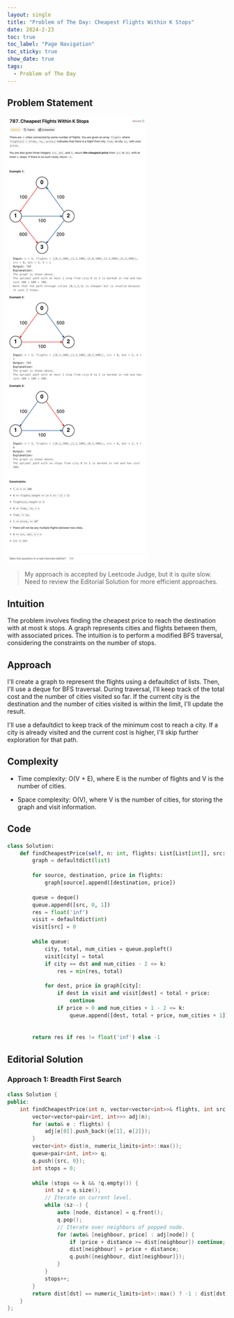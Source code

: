 ```yaml
---
layout: single
title: "Problem of The Day: Cheapest Flights Within K Stops"
date: 2024-2-23
toc: true
toc_label: "Page Navigation"
toc_sticky: true
show_date: true
tags:
  - Problem of The Day
---
```


## Problem Statement

[![problem-787](/assets/images/2024-02-23_12-00-44-problem-787.png)](/assets/images/2024-02-23_12-00-44-problem-787.png)

>My approach is accepted by Leetcode Judge, but it is quite slow. Need to review the Editorial Solution for more efficient approaches.

## Intuition

The problem involves finding the cheapest price to reach the destination with at most k stops. A graph represents cities and flights between them, with associated prices. The intuition is to perform a modified BFS traversal, considering the constraints on the number of stops.

## Approach

I'll create a graph to represent the flights using a defaultdict of lists. Then, I'll use a deque for BFS traversal. During traversal, I'll keep track of the total cost and the number of cities visited so far. If the current city is the destination and the number of cities visited is within the limit, I'll update the result.

I'll use a defaultdict to keep track of the minimum cost to reach a city. If a city is already visited and the current cost is higher, I'll skip further exploration for that path.

## Complexity

- Time complexity:
O(V + E), where E is the number of flights and V is the number of cities.

- Space complexity:
O(V), where V is the number of cities, for storing the graph and visit information.

## Code

```python
class Solution:
    def findCheapestPrice(self, n: int, flights: List[List[int]], src: int, dst: int, k: int) -> int:
        graph = defaultdict(list)

        for source, destination, price in flights:
            graph[source].append([destination, price])

        queue = deque()
        queue.append([src, 0, 1])
        res = float('inf')
        visit = defaultdict(int)
        visit[src] = 0

        while queue:
            city, total, num_cities = queue.popleft()
            visit[city] = total
            if city == dst and num_cities - 2 <= k:
                res = min(res, total)

            for dest, price in graph[city]:
                if dest in visit and visit[dest] < total + price:
                    continue
                if price > 0 and num_cities + 1 - 2 <= k:
                    queue.append([dest, total + price, num_cities + 1])


        return res if res != float('inf') else -1
```

## Editorial Solution

### Approach 1: Breadth First Search

```c++
class Solution {
public:
    int findCheapestPrice(int n, vector<vector<int>>& flights, int src, int dst, int k) {
        vector<vector<pair<int, int>>> adj(n);
        for (auto& e : flights) {
            adj[e[0]].push_back({e[1], e[2]});
        }
        vector<int> dist(n, numeric_limits<int>::max());
        queue<pair<int, int>> q;
        q.push({src, 0});
        int stops = 0;

        while (stops <= k && !q.empty()) {
            int sz = q.size();
            // Iterate on current level.
            while (sz--) {
                auto [node, distance] = q.front();
                q.pop();
                // Iterate over neighbors of popped node.
                for (auto& [neighbour, price] : adj[node]) {
                    if (price + distance >= dist[neighbour]) continue;
                    dist[neighbour] = price + distance;
                    q.push({neighbour, dist[neighbour]});
                }
            }
            stops++;
        }
        return dist[dst] == numeric_limits<int>::max() ? -1 : dist[dst];
    }
};
```
